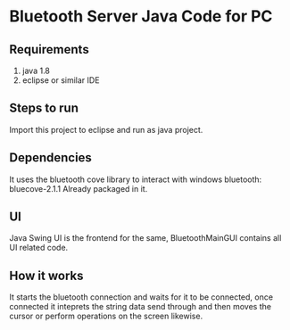 # Bluetooth Server Java Code for PC

## Requirements
 1. java 1.8
 2. eclipse or similar IDE
 
 ## Steps to run
Import this project to eclipse and run as java project.

## Dependencies
It uses the bluetooth cove library to interact with windows bluetooth:
  bluecove-2.1.1
Already packaged in it.

## UI
Java Swing UI is the frontend for the same, BluetoothMainGUI contains all UI related code.

## How it works
 It starts the bluetooth connection and waits for it to be connected, once connected it inteprets the string data send through and then moves the cursor or perform operations on the screen likewise.
